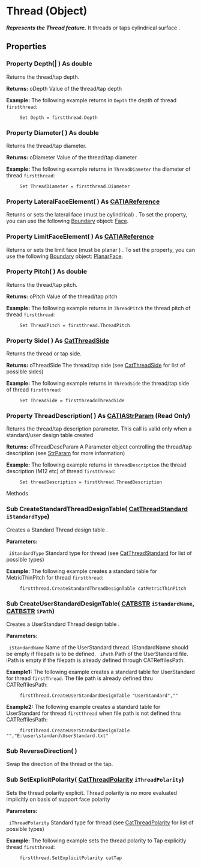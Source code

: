 # Thread (Object)

**_Represents the Thread feature._**
It threads or taps cylindrical surface .

## Properties

### Property **Depth**(| ) As double

   Returns the thread/tap depth.

**Returns:**      oDepth Value of the thread/tap depth

**Example:**     The following example returns in `Depth` the depth of thread `firstthread`:

```VBScript
     Set Depth = firstthread.Depth

```

### Property **Diameter**( ) As double

   Returns the thread/tap diameter.

**Returns:**      oDiameter Value of the thread/tap diameter

**Example:**     The following example returns in `ThreadDiameter` the diameter of thread `firstthread`:

```VBScript
     Set ThreadDiameter = firstthread.Diameter

```

### Property **LateralFaceElement**( ) As [CATIAReference](../InfInterfaces/interface_Reference_17481.md)

   Returns or sets the lateral face (must be cylindrical) .
To set the property, you can use the following [Boundary](../MecModInterfaces/interface_Boundary_14542.md) object: [Face](../MecModInterfaces/interface_Face_3398.md).  
### Property **LimitFaceElement**( ) As [CATIAReference](../InfInterfaces/interface_Reference_17481.md)

   Returns or sets the limit face (must be planar ) .
To set the property, you can use the following [Boundary](../MecModInterfaces/interface_Boundary_14542.md) object: [PlanarFace](../MecModInterfaces/interface_PlanarFace_20456.md).  
### Property **Pitch**( ) As double

   Returns the thread/tap pitch.

**Returns:**      oPitch Value of the thread/tap pitch

**Example:**     The following example returns in `ThreadPitch` the thread pitch of thread `firstthread`:

```VBScript
     Set ThreadPitch = firstthread.ThreadPitch

```

### Property **Side**( ) As [CatThreadSide](../PartInterfaces/enum_CatThreadSide_34557.md)

   Returns the thread or tap side.

**Returns:**      oThreadSide The thread/tap side (see [CatThreadSide](../PartInterfaces/enum_CatThreadSide_34557.md) for list of possible sides)

**Example:**     The following example returns in `ThreadSide` the thread/tap side of thread `firstthread`:

```VBScript
     Set ThreadSide = firstthreadoThreadSide

```

### Property **ThreadDescription**( ) As [CATIAStrParam](../KnowledgeInterfaces/interface_StrParam_13874.md) (Read Only)

   Returns the thread/tap description parameter. This call is valid only when a standard/user design table created

**Returns:**      oThreadDescParam A Parameter object controlling the thread/tap description (see [StrParam](../KnowledgeInterfaces/interface_StrParam_13874.md) for more information)

**Example:**     The following example returns in `threadDescription` the thread description (M12 etc) of thread `firstthread`:

```VBScript
     Set threadDescription = firstthread.ThreadDescription

```

Methods

### Sub **CreateStandardThreadDesignTable**( [CatThreadStandard](../PartInterfaces/enum_CatThreadStandard_60071.md)  `iStandardType`)

   Creates a Standard Thread design table .

**Parameters:**

` iStandardType`      Standard type for thread (see
[CatThreadStandard](../PartInterfaces/enum_CatThreadStandard_60071.md) for list of possible types)

**Example:**     The following example creates a standard table for MetricThinPitch for thread `firstthread`:

```VBScript
     firstthread.CreateStandardThreadDesignTable catMetricThinPitch

```

### Sub **CreateUserStandardDesignTable**( [CATBSTR](../System/typedef_CATBSTR_8129.md)  `iStandardName`,  [CATBSTR](../System/typedef_CATBSTR_8129.md)  `iPath`)

   Creates a UserStandard Thread design table .

**Parameters:**

` iStandardName`      Name of the UserStandard thread. iStandardName should be empty if filepath is to be defined.
` iPath`      Path of the UserStandard file. iPath is empty if the filepath is already defined through CATReffilesPath.

**Example1:**     The following example creates a standard table for UserStandard for thread `firstThread`. The file path is already defined thru CATReffilesPath:

```VBScript
     firstThread.CreateUserStandardDesignTable "UserStandard",""

```

**Example2:**     The following example creates a standard table for UserStandard for thread `firstThread` when file path is not defined thru CATReffilesPath:

```VBScript
     firstThread.CreateUserStandardDesignTable "","E:\user\standard\UserStandard.txt"

```

### Sub **ReverseDirection**( )

   Swap the direction of the thread or the tap.  
### Sub **SetExplicitPolarity**( [CatThreadPolarity](../PartInterfaces/enum_CatThreadPolarity_61832.md)  `iThreadPolarity`)

   Sets the thread polarity explicit. Thread polarity is no more evaluated implicitly on basis of support face polarity

**Parameters:**

` iThreadPolarity`      Standard type for thread (see
[CatThreadPolarity](../PartInterfaces/enum_CatThreadPolarity_61832.md) for list of possible types)

**Example:**     The following example sets the thread polarity to Tap explicitly thread `firstthread`:

```VBScript
     firstthread.SetExplicitPolarity catTap

```